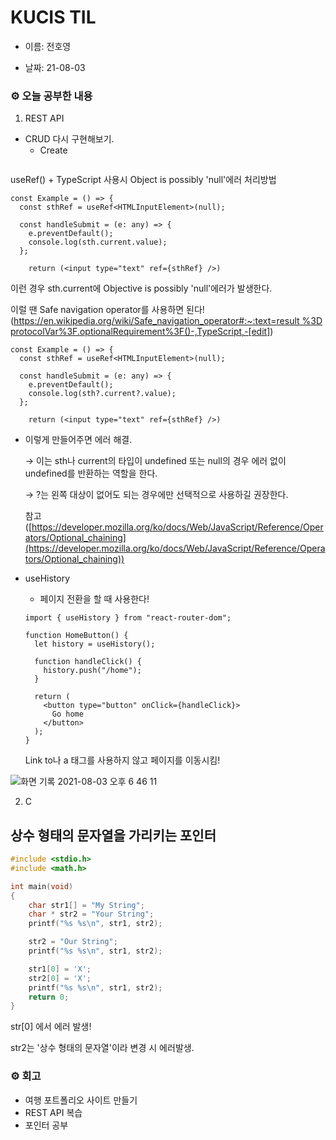 # KUCIS TIL

- 이름: 전호영

- 날짜: 21-08-03

### ⚙️ 오늘 공부한 내용

1. REST API

- CRUD 다시 구현해보기.
  - Create

```tsx

```

useRef() + TypeScript 사용시 Object is possibly 'null'에러 처리방법

```tsx
const Example = () => {
  const sthRef = useRef<HTMLInputElement>(null);

  const handleSubmit = (e: any) => {
    e.preventDefault();
    console.log(sth.current.value);
  };

	return (<input type="text" ref={sthRef} />)
```

이런 경우 sth.current에 Objective is possibly 'null'에러가 발생한다.

이럴 땐 Safe navigation operator를 사용하면 된다! ([https://en.wikipedia.org/wiki/Safe_navigation_operator#:~:text=result %3D protocolVar%3F.optionalRequirement%3F()-,TypeScript,-[edit]](<https://en.wikipedia.org/wiki/Safe_navigation_operator#:~:text=result%20%3D%20protocolVar%3F.optionalRequirement%3F()-,TypeScript,-%5Bedit%5D>))

```tsx
const Example = () => {
  const sthRef = useRef<HTMLInputElement>(null);

  const handleSubmit = (e: any) => {
    e.preventDefault();
    console.log(sth?.current?.value);
  };

	return (<input type="text" ref={sthRef} />)
```

- 이렇게 만들어주면 에러 해결.

  → 이는 sth나 current의 타입이 undefined 또는 null의 경우 에러 없이 undefined를 반환하는 역할을 한다.

  → ?는 왼쪽 대상이 없어도 되는 경우에만 선택적으로 사용하길 권장한다.

  참고([https://developer.mozilla.org/ko/docs/Web/JavaScript/Reference/Operators/Optional_chaining](https://developer.mozilla.org/ko/docs/Web/JavaScript/Reference/Operators/Optional_chaining))

- useHistory

  - 페이지 전환을 할 때 사용한다!

  ```tsx
  import { useHistory } from "react-router-dom";

  function HomeButton() {
    let history = useHistory();

    function handleClick() {
      history.push("/home");
    }

    return (
      <button type="button" onClick={handleClick}>
        Go home
      </button>
    );
  }
  ```

  Link to나 a 태그를 사용하지 않고 페이지를 이동시킴!

![화면 기록 2021-08-03 오후 6 46 11](https://user-images.githubusercontent.com/78394999/128037522-1dcad759-0c1b-4139-b755-2ed2c7ba2d7b.gif)

2. C

## 상수 형태의 문자열을 가리키는 포인터

```c
#include <stdio.h>
#include <math.h>

int main(void)
{
    char str1[] = "My String";
    char * str2 = "Your String";
    printf("%s %s\n", str1, str2);

    str2 = "Our String";
    printf("%s %s\n", str1, str2);

    str1[0] = 'X';
    str2[0] = 'X';
    printf("%s %s\n", str1, str2);
    return 0;
}
```

str[0] 에서 에러 발생!

str2는 '상수 형태의 문자열'이라 변경 시 에러발생.

### ⚙️ 회고

- 여행 포트폴리오 사이트 만들기
- REST API 복습
- 포인터 공부

